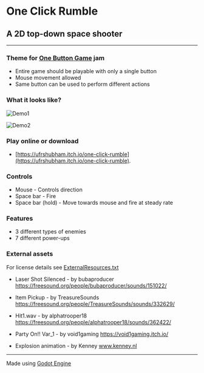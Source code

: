 # One Click Rumble

## A 2D top-down space shooter

---

### Theme for [One Button Game](https://itch.io/jam/one-button-game) jam
- Entire game should be playable with only a single button
- Mouse movement allowed
- Same button can be used to perform different actions

### What it looks like?
![Demo1](https://img.itch.zone/aW1hZ2UvNjYyOTk1LzM2NTQxNzUuZ2lm/original/YK4HRo.gif)

![Demo2](https://img.itch.zone/aW1hZ2UvNjYyOTk1LzM2NTQxNzkuZ2lm/original/Eulik0.gif)

### Play online or download
- [https://ufrshubham.itch.io/one-click-rumble](https://ufrshubham.itch.io/one-click-rumble).

### Controls
- Mouse            - Controls direction
- Space bar        - Fire
- Space bar (hold) - Move towards mouse and fire at steady rate

### Features
- 3 different types of enemies
- 7 different power-ups

### External assets

For license details see [ExternalResources.txt](https://github.com/ufrshubham/OneClickRumble/blob/master/ExternalResources.txt)

- Laser Shot Silenced - by bubaproducer
https://freesound.org/people/bubaproducer/sounds/151022/

- Item Pickup - by TreasureSounds
https://freesound.org/people/TreasureSounds/sounds/332629/

- Hit1.wav - by alphatrooper18
https://freesound.org/people/alphatrooper18/sounds/362422/

- Party On!! Var_1 - by void1gaming
https://void1gaming.itch.io/

- Explosion animation - by Kenney www.kenney.nl

---

Made using [Godot Engine](https://godotengine.org/)
